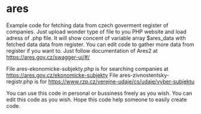 # ares
Example code for fetching data from czech goverment register of companies. Just upload wonder type of file to you PHP website and load adress of .php file. It will show concent of variable array $ares_data with fetched data data from register. You can edit code to gather more data from register if you want to. Just follow documentation of Ares2 at https://ares.gov.cz/swagger-ui/#/

File ares-ekonomicke-subjekty.php is for searching companies at https://ares.gov.cz/ekonomicke-subjekty
File ares-zivnostentsky-registr.php is for https://www.rzp.cz/verejne-udaje/cs/udaje/vyber-subjektu

You can use this code in personal or bussiness freely as you wish. You can edit this code as you wish. Hope this code help someone to easily create code.

